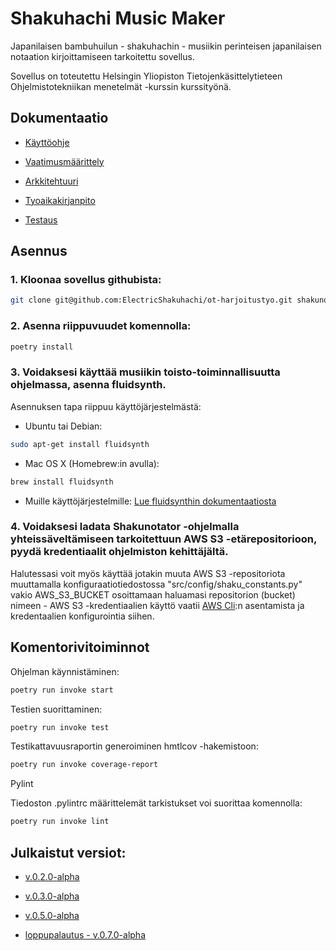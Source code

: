 # Shakuhachi Music Maker

Japanilaisen bambuhuilun - shakuhachin - musiikin perinteisen japanilaisen notaation kirjoittamiseen tarkoitettu sovellus.

Sovellus on toteutettu Helsingin Yliopiston Tietojenkäsittelytieteen Ohjelmistotekniikan menetelmät -kurssin kurssityönä.

## Dokumentaatio

- [Käyttöohje](https://github.com/ElectricShakuhachi/ot-harjoitustyo/blob/master/dokumentaatio/kayttoohje.md)

- [Vaatimusmäärittely](https://github.com/ElectricShakuhachi/ot-harjoitustyo/blob/master/dokumentaatio/vaatimusmaarittely.md)

- [Arkkitehtuuri](https://github.com/ElectricShakuhachi/ot-harjoitustyo/blob/master/dokumentaatio/arkkitehtuuri.md)

- [Tyoaikakirjanpito](https://github.com/ElectricShakuhachi/ot-harjoitustyo/blob/master/dokumentaatio/tyoaikakirjanpito.md)

- [Testaus](https://github.com/ElectricShakuhachi/ot-harjoitustyo/blob/master/dokumentaatio/testaus.md)

## Asennus

### 1. Kloonaa sovellus githubista:

 ```bash
git clone git@github.com:ElectricShakuhachi/ot-harjoitustyo.git shakunotator
```

### 2. Asenna riippuvuudet komennolla:
 ```bash
poetry install
```

### 3. Voidaksesi käyttää musiikin toisto-toiminnallisuutta ohjelmassa, asenna fluidsynth.
Asennuksen tapa riippuu käyttöjärjestelmästä:

- Ubuntu tai Debian:
 ```bash
sudo apt-get install fluidsynth
```

- Mac OS X (Homebrew:in avulla):
 ```bash
brew install fluidsynth
```

- Muille käyttöjärjestelmille:
[Lue fluidsynthin dokumentaatiosta](https://github.com/FluidSynth/fluidsynth/wiki/Download)

### 4. Voidaksesi ladata Shakunotator -ohjelmalla yhteissäveltämiseen tarkoitettuun AWS S3 -etärepositorioon, pyydä kredentiaalit ohjelmiston kehittäjältä. 

Halutessasi voit myös käyttää jotakin muuta AWS S3 -repositoriota muuttamalla konfiguraatiotiedostossa "src/config/shaku_constants.py" vakio AWS_S3_BUCKET osoittamaan haluamasi repositorion (bucket) nimeen
    - AWS S3 -kredentiaalien käyttö vaatii [AWS Cli](https://aws.amazon.com/cli/):n asentamista ja kredentaalien konfigurointia siihen.

## Komentorivitoiminnot

Ohjelman käynnistäminen:

 ```bash
poetry run invoke start
```

Testien suorittaminen:

 ```bash
poetry run invoke test
```
Testikattavuusraportin generoiminen hmtlcov -hakemistoon:

 ```bash
poetry run invoke coverage-report
```

Pylint

Tiedoston .pylintrc määrittelemät tarkistukset voi suorittaa komennolla:

```bash
poetry run invoke lint
```

## Julkaistut versiot:

- [v.0.2.0-alpha](https://github.com/ElectricShakuhachi/ot-harjoitustyo/releases/tag/v0.2.0-alpha)

- [v.0.3.0-alpha](https://github.com/ElectricShakuhachi/ot-harjoitustyo/releases/tag/v0.3.0-alpha)

- [v.0.5.0-alpha](https://github.com/ElectricShakuhachi/ot-harjoitustyo/releases/tag/v0.5.0-alpha)

- [loppupalautus - v.0.7.0-alpha](https://github.com/ElectricShakuhachi/ot-harjoitustyo/releases/tag/v.0.7.0-alpha)